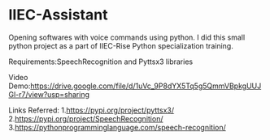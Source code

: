 # IIEC-Assistant
Opening softwares with voice commands using python.
I did this small python project as a part of IIEC-Rise Python specialization training.

Requirements:SpeechRecognition and Pyttsx3 libraries

Video Demo:https://drive.google.com/file/d/1uVc_9P8dYX5Tq5g5QmmVBpkgUUJGl-r7/view?usp=sharing

Links Referred:
1.https://pypi.org/project/pyttsx3/
2.https://pypi.org/project/SpeechRecognition/
3.https://pythonprogramminglanguage.com/speech-recognition/


